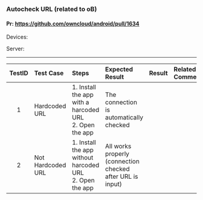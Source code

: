 ###  Autocheck URL (related to oB) 

#### Pr: https://github.com/owncloud/android/pull/1634

Devices:

Server:


---

 
| TestID | Test Case | Steps | Expected Result | Result | Related Comment |
| :----: | :-------- | :---- | :-------------- | :----: | :-------------- |
| 1 | Hardcoded URL   |  1. Install the app with a harcoded URL<br>2. Open the app |   The connection is automatically checked | | |
| 2 | Not Hardcoded URL  |  1. Install the app without harcoded URL<br>2. Open the app | All works properly (connection checked after URL is input) | | |